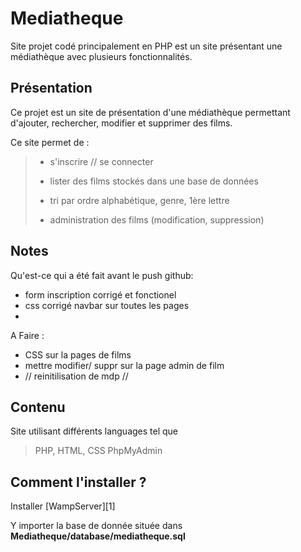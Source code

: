 # Mediatheque
Site projet codé principalement en PHP est un site présentant une médiathèque avec plusieurs fonctionnalités.

## Présentation
Ce projet est un site de présentation d'une médiathèque permettant d'ajouter, rechercher, modifier et supprimer des films.

Ce site permet de :

> - s'inscrire // se connecter
>
> - lister des films stockés dans une base de données
>
> - tri par ordre alphabétique, genre, 1ère lettre
>
> - administration des films (modification, suppression)

## Notes
Qu'est-ce qui a été fait avant le push github:
- form inscription corrigé et fonctionel
- css corrigé navbar sur toutes les pages
- 

A Faire :
- CSS sur la pages de films
- mettre modifier/ suppr sur la page admin de film
- // reinitilisation de mdp //


## Contenu

Site utilisant différents languages tel que

> PHP, HTML, CSS
> PhpMyAdmin

## Comment l'installer ?

Installer [WampServer][1]

Y importer la base de donnée située dans **Mediatheque/database/mediatheque.sql**
